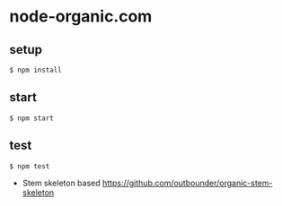 # node-organic.com

## setup

    $ npm install

## start

    $ npm start

## test

    $ npm test

* Stem skeleton based https://github.com/outbounder/organic-stem-skeleton